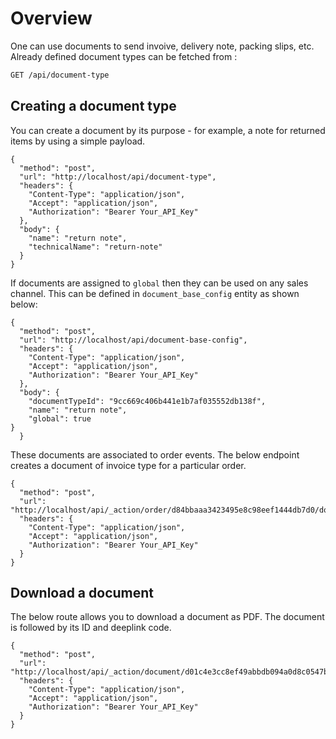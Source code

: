# Overview

One can use documents to send invoive, delivery note, packing slips, etc. Already defined document types can be fetched from :

``` markdown
GET /api/document-type
```

## Creating a document type

You can create a document by its purpose - for example, a note for returned items by using a simple payload.

```sample http
{
  "method": "post",
  "url": "http://localhost/api/document-type",
  "headers": {
    "Content-Type": "application/json",
    "Accept": "application/json",
    "Authorization": "Bearer Your_API_Key"
  },
  "body": {
    "name": "return note",
    "technicalName": "return-note"
  }
}
```

If documents are assigned to `global` then they can be used on any sales channel. This can be defined in `document_base_config` entity as shown below: 

```sample http
{
  "method": "post",
  "url": "http://localhost/api/document-base-config",
  "headers": {
    "Content-Type": "application/json",
    "Accept": "application/json",
    "Authorization": "Bearer Your_API_Key"
  },
  "body": {
    "documentTypeId": "9cc669c406b441e1b7af035552db138f",
    "name": "return note",
    "global": true
}
  }
```

These documents are associated to order events. The below endpoint creates a document of invoice type for a particular order.

```sample http
{
  "method": "post",
  "url": "http://localhost/api/_action/order/d84bbaaa3423495e8c98eef1444db7d0/document/invoice",
  "headers": {
    "Content-Type": "application/json",
    "Accept": "application/json",
    "Authorization": "Bearer Your_API_Key"
  }
}
```

## Download a document

The below route allows you to download a document as PDF. The document is followed by its ID and deeplink code.

```sample http
{
  "method": "post",
  "url": "http://localhost/api/_action/document/d01c4e3cc8ef49abbdb094a0d8c0547b/XdcfdoQITWimRreZFf6yMIcXfe3gl1op",
  "headers": {
    "Content-Type": "application/json",
    "Accept": "application/json",
    "Authorization": "Bearer Your_API_Key"
  }
}
```
